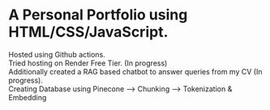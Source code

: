 # A Personal Portfolio using HTML/CSS/JavaScript.
Hosted using Github actions.  
Tried hosting on Render Free Tier. (In progress)   
Additionally created a RAG based chatbot to answer queries from my CV (In progress).  
Creating Database using Pinecone --> Chunking --> Tokenization & Embedding  

